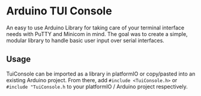 # Arduino TUI Console
An easy to use Arduino Library for taking care of your terminal interface needs with PuTTY and Minicom in mind. The goal was to create a simple, modular library to handle basic user input over serial interfaces. 


## Usage
TuiConsole can be imported as a library in platformIO or copy/pasted into an existing Arduino project.
From there, add `#include <TuiConsole.h>` or `#include "TuiConsole.h` to your platformIO / Arduino project respectively. 